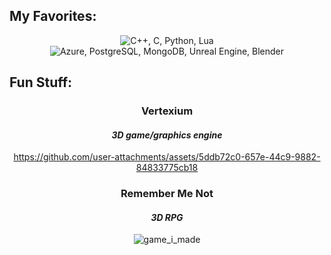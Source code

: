 ## My Favorites:
<p align="center">
    <img src="https://skillicons.dev/icons?i=cpp,c,py,lua" alt="C++, C, Python, Lua">
    <img src="https://skillicons.dev/icons?i=azure,postgres,mongodb,unreal,blender" alt="Azure, PostgreSQL, MongoDB, Unreal Engine, Blender">
</p>

## Fun Stuff:
<div align="center">

### **Vertexium**

#### *3D game/graphics engine*

https://github.com/user-attachments/assets/5ddb72c0-657e-44c9-9882-84833775cb18

### **Remember Me Not**

#### *3D RPG*
![game_i_made](https://github.com/rickyringler/rickyringler/assets/135162902/df6e05e3-9187-4ce0-90ba-cd73de384a13)
</div>



